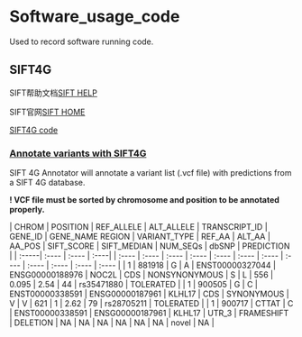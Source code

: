 # Software_usage_code

Used to record software running code. 

## SIFT4G

SIFT帮助文档[SIFT HELP](https://sift.bii.a-star.edu.sg/www/SIFT_help.html#substitution)

SIFT官网[SIFT HOME](https://sift.bii.a-star.edu.sg/index.html)

[SIFT4G code](https://sift.bii.a-star.edu.sg/sift4g/SIFT4G_codes.html)

### [Annotate variants with SIFT4G](https://sift.bii.a-star.edu.sg/sift4g/AnnotateVariants.html)

SIFT 4G Annotator will annotate a variant list (.vcf file) with predictions from a SIFT 4G database.

**! VCF file must be sorted by chromosome and position to be annotated properly.**

| CHROM	| POSITION	| REF_ALLELE	| ALT_ALLELE	| TRANSCRIPT_ID	| GENE_ID	| GENE_NAME	REGION	| VARIANT_TYPE	| REF_AA	| ALT_AA	| AA_POS	| SIFT_SCORE	| SIFT_MEDIAN	| NUM_SEQs	| dbSNP	| PREDICTION |
| :-----| :---- | :---- | :----|  | :---- | :---- | :---- | :---- | :---- | :---- | :---- | :---- | :---- | :---- | :---- | :---- |
| 1	| 881918	| G	| A	| ENST00000327044	| ENSG00000188976	| NOC2L	| CDS	| NONSYNONYMOUS	| S	| L	| 556	| 0.095	| 2.54	| 44	| rs35471880	| TOLERATED |
| 1	| 900505	| G	| C	| ENST00000338591	| ENSG00000187961	| KLHL17	| CDS	| SYNONYMOUS	| V	| V	| 621	| 1	| 2.62	| 79	| rs28705211	| TOLERATED |
| 1	| 900717	| CTTAT	| C	| ENST00000338591	| ENSG00000187961	| KLHL17	| UTR_3	| FRAMESHIFT | DELETION	| NA	| NA	| NA	| NA	| NA	| NA	| novel	| NA |





